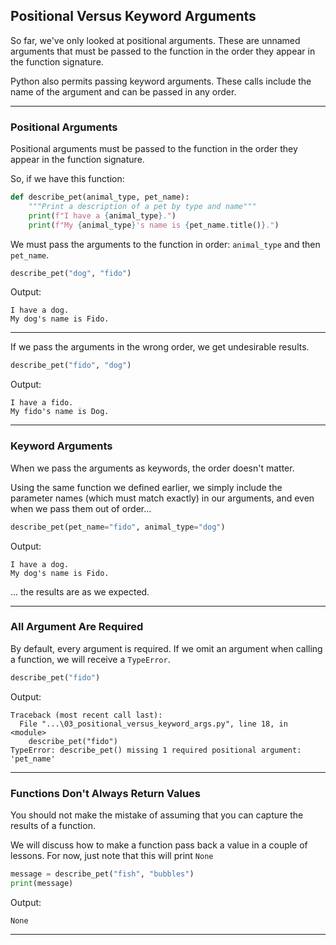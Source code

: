 ## Positional Versus Keyword Arguments

So far, we've only looked at positional arguments. These are unnamed arguments
that must be passed to the function in the order they appear in the function 
signature.

Python also permits passing keyword arguments. These calls include the name of 
the argument and can be passed in any order.

---

### Positional Arguments

Positional arguments must be passed to the function in the order they appear
in the function signature.

So, if we have this function:

```python
def describe_pet(animal_type, pet_name):
    """Print a description of a pet by type and name"""
    print(f"I have a {animal_type}.")
    print(f"My {animal_type}'s name is {pet_name.title()}.")
```

We must pass the arguments to the function in order: `animal_type` and then
`pet_name`.

```python
describe_pet("dog", "fido")
```

Output:

```
I have a dog.
My dog's name is Fido.
```

---

If we pass the arguments in the wrong order, we get undesirable results.

```python
describe_pet("fido", "dog")
```

Output:

```
I have a fido.
My fido's name is Dog.
```

---

### Keyword Arguments

When we pass the arguments as keywords, the order doesn't matter.

Using the same function we defined earlier, we simply include the parameter
names (which must match exactly) in our arguments, and even when we pass them 
out of order...

```python
describe_pet(pet_name="fido", animal_type="dog")
```

Output:

```
I have a dog.
My dog's name is Fido.
```

... the results are as we expected.

---

### All Argument Are Required

By default, every argument is required. If we omit an argument when calling
a function, we will receive a `TypeError`.

```python
describe_pet("fido")
```

Output:

```
Traceback (most recent call last):
  File "...\03_positional_versus_keyword_args.py", line 18, in <module>      
    describe_pet("fido")
TypeError: describe_pet() missing 1 required positional argument: 'pet_name'
```

---

### Functions Don't Always Return Values

You should not make the mistake of assuming that you can capture the results
of a function.

We will discuss how to make a function pass back a value in a couple of
lessons. For now, just note that this will print `None`

```python
message = describe_pet("fish", "bubbles")
print(message)
```

Output:

```
None
```

---
